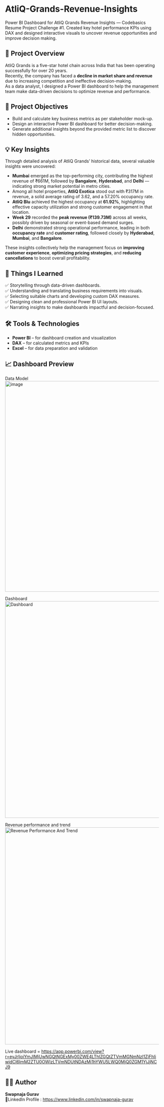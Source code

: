 # AtliQ-Grands-Revenue-Insights
Power BI Dashboard for AtliQ Grands Revenue Insights — Codebasics Resume Project Challenge #1. Created key hotel performance KPIs using DAX and designed interactive visuals to uncover revenue opportunities and improve decision making.

## 📘 Project Overview
AtliQ Grands is a five-star hotel chain across India that has been operating successfully for over 20 years.  
Recently, the company has faced a **decline in market share and revenue** due to increasing competition and ineffective decision-making.  
As a data analyst, I designed a Power BI dashboard to help the management team make data-driven decisions to optimize revenue and performance.

## 🎯 Project Objectives
- Build and calculate key business metrics as per stakeholder mock-up.  
- Design an interactive Power BI dashboard for better decision-making.  
- Generate additional insights beyond the provided metric list to discover hidden opportunities.

## 💡 Key Insights
Through detailed analysis of AtliQ Grands’ historical data, several valuable insights were uncovered:
- **Mumbai** emerged as the top-performing city, contributing the highest revenue of ₹661M, followed by **Bangalore**, **Hyderabad**, and **Delhi** — indicating strong market potential in metro cities.  
- Among all hotel properties, **AtliQ Exotica** stood out with ₹317M in revenue, a solid average rating of 3.62, and a 57.20% occupancy rate.
- **AtliQ Blu** achieved the highest occupancy at **61.92%**, highlighting effective capacity utilization and strong customer engagement in that location.  
- **Week 29** recorded the **peak revenue (₹139.73M)** across all weeks, possibly driven by seasonal or event-based demand surges.  
- **Delhi** demonstrated strong operational performance, leading in both **occupancy rate** and **customer rating**, followed closely by **Hyderabad**, **Mumbai**, and **Bangalore**.    

These insights collectively help the management focus on **improving customer experience**, **optimizing pricing strategies**, and **reducing cancellations** to boost overall profitability.

## 🧠 Things I Learned
✅ Storytelling through data-driven dashboards.  
✅ Understanding and translating business requirements into visuals.  
✅ Selecting suitable charts and developing custom DAX measures.  
✅ Designing clean and professional Power BI UI layouts.  
✅ Narrating insights to make dashboards impactful and decision-focused.  

## 🛠️ Tools & Technologies
- **Power BI** – for dashboard creation and visualization  
- **DAX** – for calculated metrics and KPIs  
- **Excel** – for data preparation and validation

## 📈 Dashboard Preview
Data Model
<img width="1019" height="689" alt="image" src="https://github.com/user-attachments/assets/5684c1df-b2b3-46bd-8c5c-fbbb92c0fe92" />

Dashboard
<img width="1436" height="709" alt="Dashboard" src="https://github.com/user-attachments/assets/7b11fbde-ad58-4bd0-9a2f-1cb0211f6a3e" />

Revenue performance and trend
<img width="1432" height="710" alt="Revenue Performance And Trend" src="https://github.com/user-attachments/assets/87de8f4f-6600-44d8-b1ca-9858a1e2d305" />


Live dashboard = https://app.powerbi.com/view?r=eyJrIjoiYmJlMjUwNGQtNGExMy00ZWE4LThlZGQtZTVmMGNmNzI1ZjFhIiwidCI6ImM2ZTU0OWIzLTVmNDUtNDAzMi1hYWU5LWQ0MjQ0ZGM1YjJjNCJ9
## 👩‍💻 Author
**Swapnaja Gurav**  
📧LinkedIn Profile : https://www.linkedin.com/in/swapnaja-gurav
